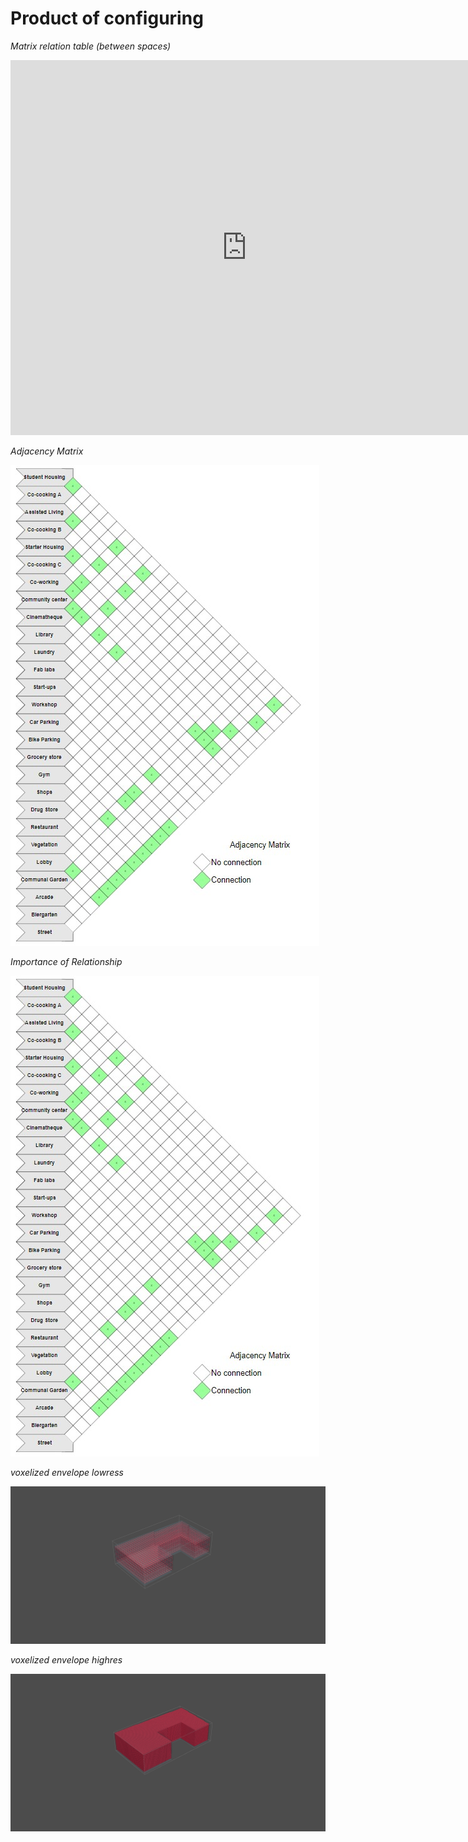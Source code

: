 # Product of configuring
*Matrix relation table (between spaces)* 
<iframe src='https://docs.google.com/spreadsheets/d/1rvnkMuqiWgCPXm_N5H8aBM5d_srQSfDutk2AlIN4zD0/edit#gid=0' style="width:150%; height:600px;" frameborder="0">
</iframe>

*Adjacency Matrix*

![](./img/adjacency_matrix_chart.jpg)

*Importance of Relationship*

![](./img/adjacency_matrix_chart.jpg)

*voxelized envelope lowress*

![](./img/voxelization_lowres2.png)

*voxelized envelope highres*

![](./img/voxelization_highres2.png)